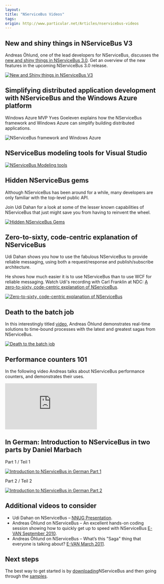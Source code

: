 ```yaml
---
layout:
title: "NServiceBus Videos"
tags: 
origin: http://www.particular.net/Articles/nservicebus-videos
---
```

New and shiny things in NServiceBus V3
--------------------------------------

Andreas Öhlund, one of the lead developers for NServiceBus, discusses the [new and shiny things in NServiceBus
3.0](http://skillsmatter.com/podcast/open-source-dot-net/nservicebus-3). Get an overview of the new features in the upcoming NServiceBus 3.0 release.

[![New and Shiny things in NServiceBus V3](http://images.nservicebus.com/VideosPageImages/InTheBrainOfAndreasNewAndShinyThingsInNServiceBus3.png "New and Shiny things in NServiceBus V3")](http://skillsmatter.com/podcast/open-source-dot-net/nservicebus-3)

Simplifying distributed application development with NServiceBus and the Windows Azure platform
-----------------------------------------------------------------------------------------------

Windows Azure MVP Yves Goeleven explains how the NServiceBus framework and Windows Azure can simplify building distributed applications.


![NServiceBus framework and Windows Azure](http://images.nservicebus.com/VideosPageImages/YvesWindowsAzure.png "NServiceBus framework and Windows Azure")


NServiceBus modeling tools for Visual Studio
--------------------------------------------

[![NServiceBus Modeling tools](http://images.nservicebus.com/VideosPageImages/NServiceBusModeling.png "NServiceBus Modeling tools")](http://vimeo.com/29659143)

Hidden NServiceBus gems
-----------------------

Although NServiceBus has been around for a while, many developers are only familiar with the top-level public API.

Join Udi Dahan for a look at some of the lesser known capabilities of NServiceBus that just might save you from having to reinvent the wheel.

[![Hidden NServiceBus Gems](http://images.nservicebus.com/VideosPageImages/UdiDahanHiddenNServiceBusGems.png "Hidden NServiceBus Gems")](http://skillsmatter.com/podcast/home/hidden-nservicebus-gems/js-1884)

Zero-to-sixty, code-centric explanation of NServiceBus
------------------------------------------------------

Udi Dahan shows you how to use the fabulous NServiceBus to provide reliable messaging, using both a request/response and publish/subscribe architecture.

He shows how much easier it is to use NServiceBus than to use WCF for reliable messaging. Watch Udi's recording with Carl Franklin at NDC: [A zero-to-sixty, code-centric explanation of NServiceBus](http://dnrtv.com/default.aspx?ShowID=202).

[![Zero-to-sixty, code-centric explanation of NServiceBus](http://images.nservicebus.com/VideosPageImages/ZeroToSixtyCodeCentricExplanationOfNServiceBus.png "Zero-to-sixty, code-centric explanation of NServiceBus")](http://dnrtv.com/default.aspx?ShowID=202)

Death to the batch job
----------------------

In this interestingly titled
[video](http://skillsmatter.com/podcast/home/death-batch-job/te-4548), Andreas Öhlund demonstrates real-time solutions to time-bound processes with the latest and greatest sagas from NServiceBus.

[![Death to the batch job](http://images.nservicebus.com/VideosPageImages/InTheBrainOfAndreasDeathToTheBatchJob.png)](http://skillsmatter.com/podcast/home/death-batch-job/te-4548)

Performance counters 101
------------------------

In the following video Andreas talks about NServiceBus performance counters, and demonstrates their uses.

<iframe allowfullscreen="true" frameborder="0" src="http://www.youtube.com/embed/gKLHT7Kj4Rg"></iframe>

In German: Introduction to NServiceBus in two parts by Daniel Marbach
---------------------------------------------------------------------

Part 1 / Teil 1

[![Introduction to NServiceBus in German Part
1](http://images.nservicebus.com/VideosPageImages/IntroductionToNServiceBusInGermanPart1.png "Introduction to NServiceBus in German Part 1")](http://vimeo.com/51143422)

Part 2 / Teil 2

[![Introduction to NServiceBus in German Part
2](http://images.nservicebus.com/VideosPageImages/IntroductionToNServiceBusInGermanPart2.png "Introduction to NServiceBus in German Part 2")](http://vimeo.com/51207878)

Additional videos to consider
-----------------------------

-   Udi Dahan on NServiceBus – [NNUG
    Presentation](http://blog.torresdal.net/2010/06/08/NNUGPresentationUdiDahanOnNServiceBus.aspx).
-   Andreas Öhlund on NServiceBus – An excellent hands-on coding session
    showing how to quickly get up to speed with NServiceBus [E-VAN
    September 2010](http://vimeo.com/15437620).
-   Andreas Öhlund on NServiceBus – What’s this "Saga" thing that
    everyone is talking about? [E-VAN March
    2011](http://vimeo.com/20839681).

Next steps
----------

The best way to get started is by
[downloading](http://particular.net/downloads)NServiceBus and then going through the [samples](topics/samples).

